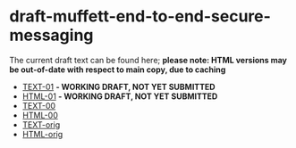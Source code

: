 # draft-muffett-end-to-end-secure-messaging

The current draft text can be found here; **please note: HTML versions may be out-of-date with respect to main copy, due to caching**


* [TEXT-01](text/draft-muffett-end-to-end-secure-messaging-01.txt) **- WORKING DRAFT, NOT YET SUBMITTED**
* [HTML-01](https://htmlpreview.github.io/?https://github.com/alecmuffett/draft-muffett-end-to-end-secure-messaging/blob/main/text/draft-muffett-end-to-end-secure-messaging-01.html) **- WORKING DRAFT, NOT YET SUBMITTED**
* [TEXT-00](text/draft-muffett-end-to-end-secure-messaging-00.txt)
* [HTML-00](https://htmlpreview.github.io/?https://github.com/alecmuffett/draft-muffett-end-to-end-secure-messaging/blob/main/text/draft-muffett-end-to-end-secure-messaging-00.html)
* [TEXT-orig](text/draft-muffett-end-to-end-secure-messaging.txt)
* [HTML-orig](https://htmlpreview.github.io/?https://github.com/alecmuffett/draft-muffett-end-to-end-secure-messaging/blob/main/text/draft-muffett-end-to-end-secure-messaging.html)
